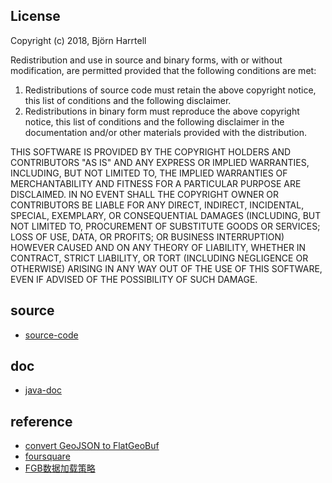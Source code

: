 ## License

Copyright (c) 2018, Björn Harrtell

Redistribution and use in source and binary forms, with or without
modification, are permitted provided that the following conditions are met:

1. Redistributions of source code must retain the above copyright notice, this list of conditions and the following
   disclaimer.
2. Redistributions in binary form must reproduce the above copyright notice, this list of conditions and the following
   disclaimer in the documentation and/or other materials provided with the distribution.

THIS SOFTWARE IS PROVIDED BY THE COPYRIGHT HOLDERS AND CONTRIBUTORS "AS IS" AND ANY EXPRESS OR IMPLIED WARRANTIES,
INCLUDING, BUT NOT LIMITED TO, THE IMPLIED WARRANTIES OF MERCHANTABILITY AND FITNESS FOR A PARTICULAR PURPOSE ARE
DISCLAIMED. IN NO EVENT SHALL THE COPYRIGHT OWNER OR CONTRIBUTORS BE LIABLE FOR ANY DIRECT, INDIRECT, INCIDENTAL,
SPECIAL, EXEMPLARY, OR CONSEQUENTIAL DAMAGES (INCLUDING, BUT NOT LIMITED TO, PROCUREMENT OF SUBSTITUTE GOODS OR
SERVICES; LOSS OF USE, DATA, OR PROFITS; OR BUSINESS INTERRUPTION) HOWEVER CAUSED AND ON ANY THEORY OF LIABILITY,
WHETHER IN CONTRACT, STRICT LIABILITY, OR TORT (INCLUDING NEGLIGENCE OR OTHERWISE) ARISING IN ANY WAY OUT OF THE USE OF
THIS SOFTWARE, EVEN IF ADVISED OF THE POSSIBILITY OF SUCH DAMAGE.

## source

- [source-code](https://github.com/flatgeobuf/flatgeobuf)

## doc

- [java-doc](https://javadoc.io/doc/org.wololo/flatgeobuf/latest/index.html)

## reference

- [convert GeoJSON to FlatGeoBuf](https://quickmaptools.com/geojson-to-flatgeobuf)
- [foursquare](https://docs.foursquare.com/analytics-products/docs/data-formats-flatgeobuf)
- [FGB数据加载策略](https://iclient.supermap.io/web/technical-topics/zh/flatgeobuf-text.html#fgb%E6%95%B0%E6%8D%AE%E5%8A%A0%E8%BD%BD%E7%AD%96%E7%95%A5)